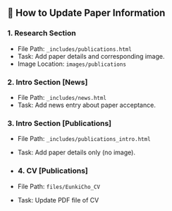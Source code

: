 ## 📌 How to Update Paper Information

### 1. Research Section
- File Path: `_includes/publications.html`
- Task: Add paper details and corresponding image.
- Image Location: `images/publications`

### 2. Intro Section [News]
- File Path: `_includes/news.html`
- Task: Add news entry about paper acceptance.

### 3. Intro Section [Publications]
- File Path: `_includes/publications_intro.html`
- Task: Add paper details only (no image).

- ### 4. CV [Publications]
- File Path: `files/EunkiCho_CV`
- Task: Update PDF file of CV
